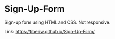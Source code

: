 # Sign-Up-Form


Sign-up form using HTML and CSS. 
Not responsive.

Link: https://tiberiw.github.io/Sign-Up-Form/